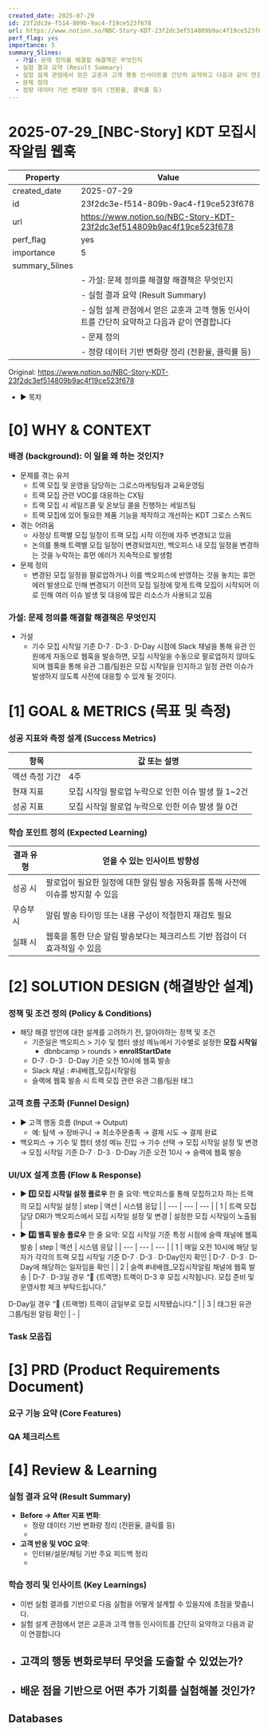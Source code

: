 ```yaml
---
created_date: 2025-07-29
id: 23f2dc3e-f514-809b-9ac4-f19ce523f678
url: https://www.notion.so/NBC-Story-KDT-23f2dc3ef514809b9ac4f19ce523f678
perf_flag: yes
importance: 5
summary_5lines:
  - 가설: 문제 정의를 해결할 해결책은 무엇인지
  - 실험 결과 요약 (Result Summary)
  - 실험 설계 관점에서 얻은 교훈과 고객 행동 인사이트를 간단히 요약하고 다음과 같이 연결합니다
  - 문제 정의
  - 정량 데이터 기반 변화량 정리 (전환율, 클릭률 등)
---
```


# 2025-07-29_[NBC-Story] KDT 모집시작알림 웹훅

| Property | Value |
| --- | --- |
| created_date | 2025-07-29 |
| id | 23f2dc3e-f514-809b-9ac4-f19ce523f678 |
| url | https://www.notion.so/NBC-Story-KDT-23f2dc3ef514809b9ac4f19ce523f678 |
| perf_flag | yes |
| importance | 5 |
| summary_5lines | |
|  | - 가설: 문제 정의를 해결할 해결책은 무엇인지 |
|  | - 실험 결과 요약 (Result Summary) |
|  | - 실험 설계 관점에서 얻은 교훈과 고객 행동 인사이트를 간단히 요약하고 다음과 같이 연결합니다 |
|  | - 문제 정의 |
|  | - 정량 데이터 기반 변화량 정리 (전환율, 클릭률 등) |

Original: https://www.notion.so/NBC-Story-KDT-23f2dc3ef514809b9ac4f19ce523f678

- ▶ 목차

# [0] WHY & CONTEXT

###  배경 (background): 이 일을 왜 하는 것인지?
- 문제를 겪는 유저
  - 트랙 모집 및 운영을 담당하는 그로스마케팅팀과 교육운영팀
  - 트랙 모집 관련 VOC를 대응하는 CX팀
  - 트랙 모집 시 세일즈콜 및 온보딩 콜을 진행하는 세일즈팀
  - 트랙 모집에 있어 필요한 제품 기능을 제작하고 개선하는 KDT 그로스 스쿼드
- 겪는 어려움
  - 사정상 트랙별 모집 일정이 트랙 모집 시작 이전에 자주 변경되고 있음
  - 논의를 통해 트랙별 모집 일정이 변경되었지만, 백오피스 내 모집 일정을 변경하는 것을 누락하는 휴먼 에러가 지속적으로 발생함
- 문제 정의
  - 변경된 모집 일정을 팔로업하거나 이를 백오피스에 반영하는 것을 놓치는 휴먼 에러 발생으로 인해 변경되기 이전의 모집 일정에 맞게 트랙 모집이 시작되어 이로 인해 여러 이슈 발생 및 대응에 많은 리소스가 사용되고 있음

###  가설: 문제 정의를 해결할 해결책은 무엇인지
- 가설
  - 기수 모집 시작일 기준 D-7 ∙ D-3 ∙ D-Day 시점에 Slack 채널을 통해 유관 인원에게 자동으로 웹훅을 발송하면, 모집 시작일을 수동으로 팔로업하지 않아도 되며 웹훅을 통해 유관 그룹/팀원은 모집 시작일을 인지하고 일정 관련 이슈가 발생하지 않도록 사전에 대응할 수 있게 될 것이다.

# **[1] GOAL & METRICS (목표 및 측정)**

### 성공 지표와 측정 설계 (Success Metrics)
| 항목 | 값 또는 설명 |
| --- | --- |
| 액션 측정 기간 | 4주 |
| 현재 지표 | 모집 시작일 팔로업 누락으로 인한 이슈 발생 월 1~2건 |
| 성공 지표 | 모집 시작일 팔로업 누락으로 인한 이슈 발생 월 0건 |

### **학습 포인트 정의 (Expected Learning)**
| 결과 유형 | 얻을 수 있는 인사이트 방향성 |
| --- | --- |
| 성공 시 | 팔로업이 필요한 일정에 대한 알림 발송 자동화를 통해 사전에 이슈를 방지할 수 있음 |
| 무승부 시 | 알림 발송 타이밍 또는 내용 구성이 적절한지 재검토 필요 |
| 실패 시 | 웹훅을 통한 단순 알림 발송보다는 체크리스트 기반 점검이 더 효과적일 수 있음 |

# **[2] SOLUTION DESIGN (해결방안 설계)**

### **정책 및 조건 정의 (Policy & Conditions)**
- 해당 해결 방안에 대한 설계를 고려하기 전, 알아야하는 정책 및 조건
  - 기준일은 백오피스 > 기수 및 챕터 생성 메뉴에서 기수별로 설정한 **모집 시작일**
    - dbnbcamp > rounds > **enrollStartDate**
  - D-7 ∙ D-3 ∙ D-Day 기준 오전 10시에 웹훅 발송
  - Slack 채널 : #내배캠_모집시작알림
  - 슬랙에 웹훅 발송 시 트랙 모집 관련 유관 그룹/팀원 태그

### **고객 흐름 구조화 (Funnel Design)**
- ▶ 고객 행동 흐름 (Input → Output)
  - 예: 탐색 → 장바구니 → 최소주문충족 → 결제 시도 → 결제 완료
- 백오피스 → 기수 및 챕터 생성 메뉴 진입 → 기수 선택 → 모집 시작일 설정 및 변경 → 모집 시작일 기준 D-7 ∙ D-3 ∙ D-Day 기준 오전 10시 → 슬랙에 웹훅 발송

### **UI/UX 설계 흐름 (Flow & Response)**
- ▶ **1️⃣ 모집 시작일 설정 플로우**
  한 줄 요약: 백오피스를 통해 모집하고자 하는 트랙의 모집 시작일 설정
| step | 액션 | 시스템 응답 |
| --- | --- | --- |
| 1 | 트랙 모집 담당 DRI가 백오피스에서 모집 시작일 설정 및 변경 | 설정한 모집 시작일이 노출됨 |
- ▶ **2️⃣ 웹훅 발송 플로우**
  한 줄 요약: 모집 시작일 기준 특정 시점에 슬랙 채널에 웹훅 발송
| step | 액션 | 시스템 응답 |
| --- | --- | --- |
| 1 | 매일 오전 10시에 해당 일자가 각각의 트랙 모집 시작일 기준 D-7 ∙ D-3 ∙ D-Day인지 확인 | D-7 ∙ D-3 ∙ D-Day에 해당하는 일자임을 확인 |
| 2 | 슬랙 #내배캠_모집시작알림 채널에 웹훅 발송 | D-7 ∙ D-3일 경우
“📢 {트랙명} 트랙이 D-3 후 모집 시작됩니다. 모집 준비 및 운영사항 체크 부탁드립니다.”

D-Day일 경우
“📢 {트랙명} 트랙이 금일부로 모집 시작됐습니다.” |
| 3 | 태그된 유관 그룹/팀원 알림 확인 | - |

### Task 모음집

# **[3] PRD (Product Requirements Document)**

### **요구 기능 요약 (Core Features)**

### **QA 체크리스트**

# [4] Review & Learning

### 실험 결과 요약 (Result Summary)
- **Before → After 지표 변화**:
  - 정량 데이터 기반 변화량 정리 (전환율, 클릭률 등)
  - 
- **고객 반응 및 VOC 요약**:
  - 인터뷰/설문/채팅 기반 주요 피드백 정리
  - 

### 학습 정리 및 인사이트 (Key Learnings)
- 이번 실험 결과를 기반으로 다음 실험을 어떻게 설계할 수 있을지에 초점을 맞춥니다.
- 실험 설계 관점에서 얻은 교훈과 고객 행동 인사이트를 간단히 요약하고 다음과 같이 연결합니다
- 고객의 행동 변화로부터 무엇을 도출할 수 있었는가?
  - 
- 배운 점을 기반으로 어떤 추가 기회를 실험해볼 것인가?
  -

## Databases
